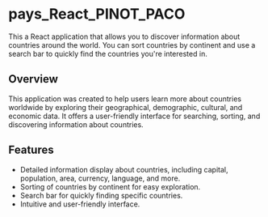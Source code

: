 # pays_React_PINOT_PACO

This a React application that allows you to discover information about countries around the world. You can sort countries by continent and use a search bar to quickly find the countries you're interested in.

## Overview

This application was created to help users learn more about countries worldwide by exploring their geographical, demographic, cultural, and economic data. It offers a user-friendly interface for searching, sorting, and discovering information about countries.

## Features

- Detailed information display about countries, including capital, population, area, currency, language, and more.
- Sorting of countries by continent for easy exploration.
- Search bar for quickly finding specific countries.
- Intuitive and user-friendly interface.
